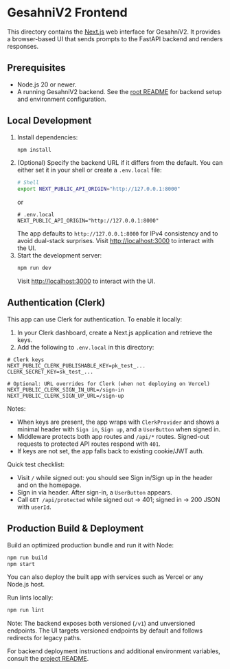 # GesahniV2 Frontend

This directory contains the [Next.js](https://nextjs.org/) web interface for GesahniV2. It provides a browser-based UI that sends prompts to the FastAPI backend and renders responses.

## Prerequisites
- Node.js 20 or newer.
- A running GesahniV2 backend. See the [root README](../README.md) for backend setup and environment configuration.

## Local Development
1. Install dependencies:
   ```bash
   npm install
   ```
2. (Optional) Specify the backend URL if it differs from the default. You can either
   set it in your shell or create a `.env.local` file:
   ```bash
   # Shell
   export NEXT_PUBLIC_API_ORIGIN="http://127.0.0.1:8000"
   ```
   or
   ```env
   # .env.local
   NEXT_PUBLIC_API_ORIGIN="http://127.0.0.1:8000"
   ```
   The app defaults to `http://127.0.0.1:8000` for IPv4 consistency and to avoid dual-stack surprises.
   Visit [http://localhost:3000](http://localhost:3000) to interact with the UI.
3. Start the development server:
   ```bash
   npm run dev
   ```
   Visit [http://localhost:3000](http://localhost:3000) to interact with the UI.

## Authentication (Clerk)

This app can use Clerk for authentication. To enable it locally:

1. In your Clerk dashboard, create a Next.js application and retrieve the keys.
2. Add the following to `.env.local` in this directory:

```env
# Clerk keys
NEXT_PUBLIC_CLERK_PUBLISHABLE_KEY=pk_test_...
CLERK_SECRET_KEY=sk_test_...

# Optional: URL overrides for Clerk (when not deploying on Vercel)
NEXT_PUBLIC_CLERK_SIGN_IN_URL=/sign-in
NEXT_PUBLIC_CLERK_SIGN_UP_URL=/sign-up
```

Notes:
- When keys are present, the app wraps with `ClerkProvider` and shows a minimal header with `Sign in`, `Sign up`, and a `UserButton` when signed in.
- Middleware protects both app routes and `/api/*` routes. Signed-out requests to protected API routes respond with `401`.
- If keys are not set, the app falls back to existing cookie/JWT auth.

Quick test checklist:
- Visit `/` while signed out: you should see Sign in/Sign up in the header and on the homepage.
- Sign in via header. After sign-in, a `UserButton` appears.
- Call `GET /api/protected` while signed out → 401; signed in → 200 JSON with `userId`.

## Production Build & Deployment
Build an optimized production bundle and run it with Node:
```bash
npm run build
npm start
```
You can also deploy the built app with services such as Vercel or any Node.js host.

Run lints locally:
```bash
npm run lint
```

Note: The backend exposes both versioned (`/v1`) and unversioned endpoints. The UI targets versioned endpoints by default and follows redirects for legacy paths.

For backend deployment instructions and additional environment variables, consult the [project README](../README.md).
